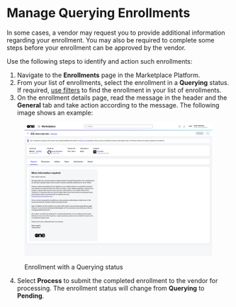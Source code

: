 # Manage Querying Enrollments

In some cases, a vendor may request you to provide additional information regarding your enrollment. You may also be required to complete some steps before your enrollment can be approved by the vendor.&#x20;

Use the following steps to identify and action such enrollments:

1. Navigate to the **Enrollments** page in the Marketplace Platform.
2. From your list of enrollments, select the enrollment in a **Querying** status. If required, [use filters](../../../marketplace-platform/getting-started/marketplace-for-clients/how-to-filter-your-orders.md) to find the enrollment in your list of enrollments.
3. On the enrollment details page, read the message in the header and the **General** tab and take action according to the message. The following image shows an example:

<figure><img src="../../../.gitbook/assets/enrollments_querying_state.png" alt=""><figcaption><p>Enrollment with a Querying status</p></figcaption></figure>

4. Select **Process** to submit the completed enrollment to the vendor for processing. The enrollment status will change from **Querying** to **Pending**.
